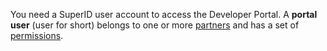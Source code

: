 <!-- markdownlint-disable-file MD041 -->
You need a SuperID user account to access the Developer Portal. A **portal user** (user for short) belongs to one or more [partners][1] and has a set of [permissions][2].

<!-- Referenced links -->
[1]: ../overview.md#partner
[2]: ../partner/manage-permissions.md
